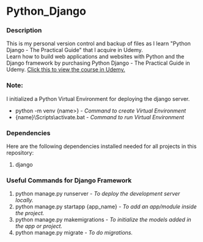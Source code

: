 # Python_Django

### Description
This is my personal version control and backup of files as I learn "Python Django - The Practical Guide" that I acquire in Udemy.  
Learn how to build web applications and websites with Python and the Django framework by purchasing Python Django - The Practical Guide in Udemy. [Click this to view the course in Udemy.](https://www.udemy.com/course/python-django-the-practical-guide/)

### Note:
I initialized a Python Virtual Environment for deploying the django server.  
- python -m venv {name>} - *Command to create Virtual Environment*  
- {name}\Scripts\activate.bat - *Command to run Virtual Environment*  

### Dependencies
Here are the following dependencies installed needed for all projects in this repository:
1. django

### Useful Commands for Django Framework
1. python manage.py runserver - *To deploy the development server locally.*
2. python manage.py startapp {app_name} - *To add an app/module inside the project.*
3. python manage.py makemigrations - *To initialize the models added in the app or project.*
4. python manage.py migrate - *To do migrations.*